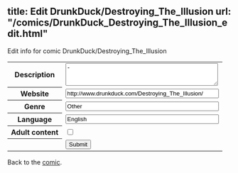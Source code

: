 title: Edit DrunkDuck/Destroying_The_Illusion
url: "/comics/DrunkDuck_Destroying_The_Illusion_edit.html"
---
Edit info for comic DrunkDuck/Destroying_The_Illusion

<form name="comic" action="http://gaepostmail.appspot.com/comic/" method="post">
<table class="comicinfo">
<tr>
<th>Description</th><td><textarea name="description" cols="40" rows="3">-</textarea></td>
</tr>
<tr>
<th>Website</th><td><input type="text" name="url" value="http://www.drunkduck.com/Destroying_The_Illusion/" size="40"/></td>
</tr>
<tr>
<th>Genre</th><td><input type="text" name="genre" value="Other" size="40"/></td>
</tr>
<tr>
<th>Language</th><td><input type="text" name="language" value="English" size="40"/></td>
</tr>
<tr>
<th>Adult content</th><td><input type="checkbox" name="adult" value="adult" /></td>
</tr>
<tr>
<th></th><td>
<input type="hidden" name="comic" value="DrunkDuck_Destroying_The_Illusion" />
<input type="submit" name="submit" value="Submit" />
</td>
</tr>
</table>
</form>

Back to the [comic](DrunkDuck_Destroying_The_Illusion.html).
